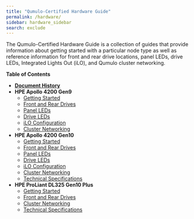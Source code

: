 ```yaml
---
title: "Qumulo-Certified Hardware Guide"
permalink: /hardware/
sidebar: hardware_sidebar
search: exclude
---
```


The Qumulo-Certified Hardware Guide is a collection of guides that provide information about getting started with a particular node type as well as reference information for front and rear drive locations, panel LEDs, drive LEDs, Integrated Lights Out (iLO), and Qumulo cluster networking.

**Table of Contents**
* **[Document History](document-history.md)**
* **HPE Apollo 4200 Gen9**
  * [Getting Started](hpe-apollo-4200-gen9/getting-started.md)
  * [Front and Rear Drives](hpe-apollo-4200-gen9/front-rear-drives.md)
  * [Panel LEDs](hpe-apollo-4200-gen9/panel-leds.md)
  * [Drive LEDs](hpe-apollo-4200-gen9/drive-leds.md)
  * [iLO Configuration](hpe-apollo-4200-gen9/configuring-ilo.md)
  * [Cluster Networking](hpe-apollo-4200-gen9/networking-cluster.md)
* **HPE Apollo 4200 Gen10**
  * [Getting Started](hpe-apollo-4200-gen10/getting-started.md)
  * [Front and Rear Drives](hpe-apollo-4200-gen10/front-rear-drives.md)
  * [Panel LEDs](hpe-apollo-4200-gen10/panel-leds.md)
  * [Drive LEDs](hpe-apollo-4200-gen10/drive-leds.md)
  * [iLO Configuration](hpe-apollo-4200-gen10/configuring-ilo.md)
  * [Cluster Networking](hpe-apollo-4200-gen10/networking-cluster.md)
  * [Technical Specifications](hpe-apollo-4200-gen10/technical-specifications.md)
* **HPE ProLiant DL325 Gen10 Plus**
  * [Getting Started](hpe-dl325-gen10-plus/getting-started.md)
  * [Front and Rear Drives](hpe-dl325-gen10-plus/front-rear-drives.md)
  * [Cluster Networking](hpe-dl325-gen10-plus/networking-cluster.md)
  * [Technical Specifications](hpe-dl325-gen10-plus/technical-specifications.md)
